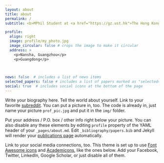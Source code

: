 ```yaml
---
layout: about
title: about
permalink: /
subtitle: <b>MPhil Student at <a href="https://gz.ust.hk">The Hong Kong University of Science and Technology</a></b>

profile:
  align: right
  image: profile/my_photo.jpg
  image_circular: false # crops the image to make it circular
  address: >
    <p>Nansha, Guangzhou</p>
    <p>Guangdong</p>
    
    

news: false  # includes a list of news items
selected_papers: false # includes a list of papers marked as "selected={true}"
social: true  # includes social icons at the bottom of the page
---
```


Write your biography here. Tell the world about yourself. Link to your favorite [subreddit](http://reddit.com). You can put a picture in, too. The code is already in, just name your picture `prof_pic.jpg` and put it in the `img/` folder.

Put your address / P.O. box / other info right below your picture. You can also disable any these elements by editing `profile` property of the YAML header of your `_pages/about.md`. Edit `_bibliography/papers.bib` and Jekyll will render your [publications page](/al-folio/publications/) automatically.

Link to your social media connections, too. This theme is set up to use [Font Awesome icons](http://fortawesome.github.io/Font-Awesome/) and [Academicons](https://jpswalsh.github.io/academicons/), like the ones below. Add your Facebook, Twitter, LinkedIn, Google Scholar, or just disable all of them.
